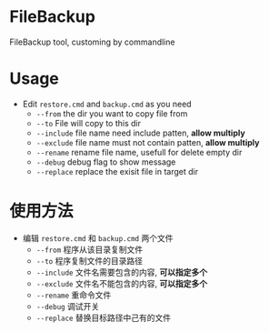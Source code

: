 # FileBackup
FileBackup tool, customing by commandline

# Usage
* Edit `restore.cmd` and `backup.cmd` as you need
    * `--from` the dir you want to copy file from
    * `--to` File will copy to this dir
    * `--include` file name need include patten, **allow multiply**
    * `--exclude` file name must not contain patten, **allow multiply**
    * `--rename` rename file name, usefull for delete empty dir
    * `--debug` debug flag to show message
    * `--replace` replace the exisit file in target dir

#  使用方法
* 编辑 `restore.cmd` 和 `backup.cmd` 两个文件
    * `--from` 程序从该目录复制文件
    * `--to` 程序复制文件的目录路径
    * `--include` 文件名需要包含的内容, **可以指定多个**
    * `--exclude` 文件名不能包含的内容, **可以指定多个**
    * `--rename` 重命令文件
    * `--debug` 调试开关
    * `--replace` 替换目标路径中己有的文件
